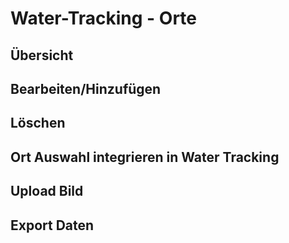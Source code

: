 # Water-Tracking - Orte

## Übersicht

## Bearbeiten/Hinzufügen

## Löschen

## Ort Auswahl integrieren in Water Tracking

## Upload Bild

## Export Daten